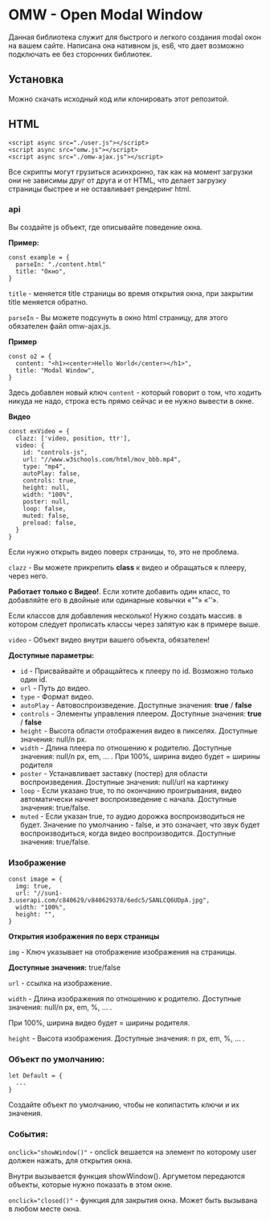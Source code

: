 # OMW - Open Modal Window
Данная библиотека служит для быстрого и легкого создания modal окон на вашем сайте.
Написана она нативном js, es6, что дает возможно подключать ее без сторонних библиотек.

## Установка
Можно скачать исходный код или клонировать этот репозитой.

## HTML
```
<script async src="./user.js"></script>
<script async src="omw.js"></script>
<script async src="./omw-ajax.js"></script>
```

Все скрипты могут грузиться асинхронно, так как на момент загрузки они не зависимы друг от друга и от HTML, что делает загрузку страницы быстрее и не оставливает рендеринг html.

### api
Вы создайте js объект, где описывайте поведение окна.
  
**Пример:**
```
const example = {
  parseIn: "./content.html"
  title: "Окно",
}
```

`title` - меняется title страницы во время открытия окна, при закрытии title меняется обратно.
  
`parseIn` - Вы можете подсунуть в окно html страницу, для этого обязателен файл omw-ajax.js.

**Пример**
```
const o2 = {
  content: "<h1><center>Hello World</center></h1>",
  title: "Modal Window",
}
```

Здесь добавлен новый ключ `content` - который говорит о том, что ходить никуда не надо, строка есть прямо сейчас и ее нужно вывести в окне.

**Видео**
```
const exVideo = {
  clazz: ['video, position, ttr'],
  video: {
    id: "controls-js",
    url: "//www.w3schools.com/html/mov_bbb.mp4",
    type: "mp4",
    autoPlay: false,
    controls: true,
    height: null,
    width: "100%",
    poster: null,
    loop: false,
    muted: false,
    preload: false,
  }    
}
   ```

Если нужно открыть видео поверх страницы, то, это не проблема.
     
`clazz` - Вы можете прикрепить **class** к видео и обращаться к плееру, через него. 
   
**Работает только с Видео!**. Если хотите добавить один класс, то добавляйте его в двойные или одинарные ковычки «""» «''».
  
Если классов для добавления несколько! Нужно создать массив. в котором следует прописать классы через запятую как в примере выше.
  
`video` - Объект видео внутри вашего объекта, обязателен!
     
**Доступные параметры:**
- `id` - Присвайвайте и обращайтесь к плееру по id. Возможно только один id.
- `url` - Путь до видео.
- `type` - Формат видео.
- `autoPlay` - Автовоспроизведение. Доступные значения: **true** / **false**
- `controls` - Элементы управления плеером. Доступные значения: **true** / **false**
- `height` - Высота области отображения видео в пикселях. Доступные значения: null/n px.
- `width` - Длина плеера по отношению к родителю. Доступные значения: null/n px, em, ... . При 100%, ширина видео будет = ширины родителя
- `poster` - Устанавливает заставку (постер) для области воспроизведения. Доступные значения: null/url на картинку
- `loop` - Если указано true, то по окончанию проигрывания, видео автоматически начнет воспроизведение с начала. Доступные значения: true/false.
- `muted` - Если указан true, то аудио дорожка воспроизводиться не будет. Значение по умолчанию - false, и это означает, что звук будет воспроизводиться, когда видео воспроизводится. Доступные значения: true/false.

### Изображение
```
const image = {
  img: true,
  url: "//sun1-3.userapi.com/c840629/v840629378/6edc5/SANLCQ6UDpA.jpg",
  width: "100%",
  height: "",
}
```

**Открытия изображения по верх страницы**
  
`img` - Ключ указывает на отображение изображения на страницы. 

**Доступные значения:** true/false
  
`url` - ссылка на изображение.
  
`width` - Длина изображения по отношению к родителю. Доступные значения: null/n px, em, %, ... . 
  
При 100%, ширина видео будет = ширины родителя.
  
`height` - Высота изображения. Доступные значения: n px, em, %, ... .

### Объект по умолчанию:
```
let Default = {
  ...
}
```

Создайте объект по умолчанию, чтобы не копипастить ключи и их значения.

### События:
`onclick="showWindow()"` - onclick вешается на элемент по которому user должен нажать, для открытия окна. 
  
Внутри вызывается функция showWindow(). Аргуметом передаются объекты, которые нужно показать в этом окне.
  
`onclick="closed()"` - функция для закрытия окна. Может быть вызывана в любом месте окна.

